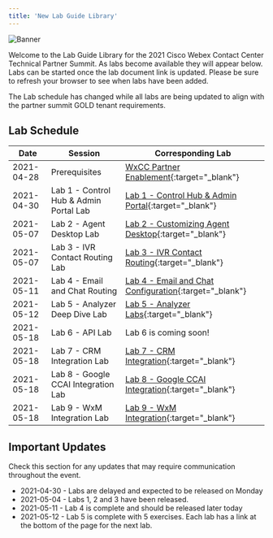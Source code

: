 ```yaml
---
title: 'New Lab Guide Library'
---
```

<script>

window.onload=function(){window.location ="https://webexcc.github.io/"}

</script>

![Banner](images/wxccbanner.jpg)

Welcome to the Lab Guide Library for the 2021 Cisco Webex Contact Center Technical Partner Summit. As labs become available they will appear below. Labs can be started once the lab document link is updated. Please be sure to refresh your browser to see when labs have been added.

The Lab schedule has changed while all labs are being updated to align with the partner summit GOLD tenant requirements.

## Lab Schedule

| Date       | Session                                | Corresponding Lab                                                                                      |
| ---------- | -------------------------------------- | ------------------------------------------------------------------------------------------------------ |
| 2021-04-28 | Prerequisites                          | [WxCC Partner Enablement](https://cisco.sharepoint.com/sites/WxCCPartnerEnablement){:target="\_blank"} |
| 2021-04-30 | Lab 1 - Control Hub & Admin Portal Lab | [Lab 1 - Control Hub & Admin Portal](labsnew/Lab1.md){:target="\_blank"}                               |
| 2021-05-07 | Lab 2 - Agent Desktop Lab              | [Lab 2 - Customizing Agent Desktop](labsnew/Lab2AgentDesktop.md){:target="\_blank"}                    |
| 2021-05-07 | Lab 3 - IVR Contact Routing Lab        | [Lab 3 - IVR Contact Routing](labsnew/Lab3.md){:target="\_blank"}                                      |
| 2021-05-11 | Lab 4 - Email and Chat Routing        | [Lab 4 - Email and Chat Configuration](labsnew/lab4emailchat.md){:target="\_blank"}                      |
| 2021-05-12 | Lab 5 - Analyzer Deep Dive Lab        | [Lab 5 - Analyzer Labs](labsnew/analyzerlab1.md){:target="\_blank"}                  |
| 2021-05-18 | Lab 6 - API Lab                        | Lab 6 is coming soon!           |
| 2021-05-18 | Lab 7 - CRM Integration Lab               | [Lab 7 - CRM Integration](labsnew/salesforcecrmrouting.html){:target="\_blank"}  |
| 2021-05-18 | Lab 8 - Google CCAI Integration Lab               | [Lab 8 - Google CCAI Integration](labs/GoogleCCAIIntegration.html){:target="\_blank"}  |
| 2021-05-18 | Lab 9 - WxM Integration Lab               | [Lab 9 - WxM Integration](labsnew/wxmlab.html){:target="\_blank"}  |


## Important Updates

Check this section for any updates that may require communication throughout the event.

- 2021-04-30 - Labs are delayed and expected to be released on Monday
- 2021-05-04 - Labs 1, 2 and 3 have been released.
- 2021-05-11 - Lab 4 is complete and should be released later today
- 2021-05-12 - Lab 5 is complete with 5 exercises. Each lab has a link at the bottom of the page for the next lab.
